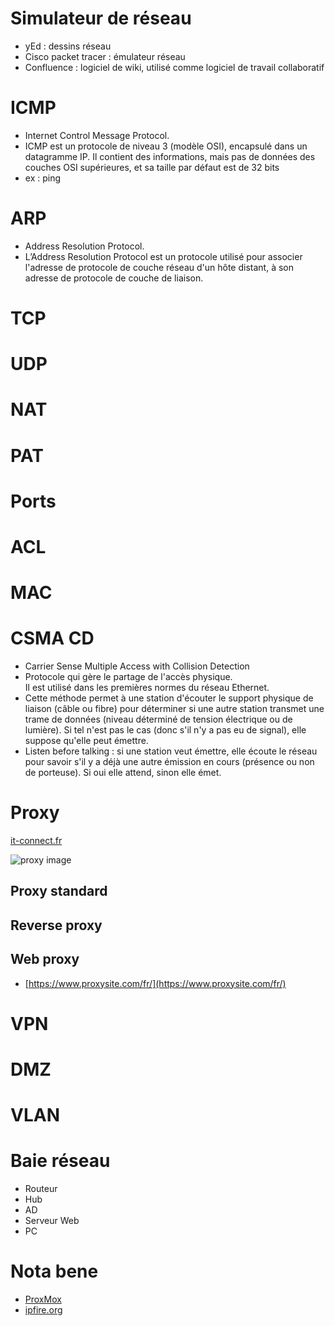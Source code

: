 # Simulateur de réseau
- yEd : dessins réseau
- Cisco packet tracer : émulateur réseau
- Confluence : logiciel de wiki, utilisé comme logiciel de travail collaboratif

# ICMP
- Internet Control Message Protocol.  
- ICMP est un protocole de niveau 3 (modèle OSI), encapsulé dans un datagramme IP. Il 
contient des informations, mais pas de données des couches OSI supérieures, et sa taille 
par défaut est de 32 bits
- ex : ping

# ARP
- Address Resolution Protocol.  
- L’Address Resolution Protocol est un protocole utilisé pour associer l'adresse de protocole de couche réseau d'un hôte distant, à son adresse de protocole de couche de liaison.

# TCP
# UDP
# NAT
# PAT
# Ports
# ACL
# MAC


# CSMA CD
- Carrier Sense Multiple Access with Collision Detection
- Protocole qui gère le partage de l'accès physique.  
Il est utilisé dans les premières normes du réseau Ethernet.
- Cette méthode permet à une station d'écouter le support physique de liaison (câble ou fibre) pour déterminer si une autre station transmet une trame de données (niveau déterminé de tension électrique ou de lumière). Si tel n'est pas le cas (donc s'il n'y a pas eu de signal), elle suppose qu'elle peut émettre.
- Listen before talking : si une station veut émettre, elle écoute le réseau pour savoir s'il y a déjà une autre émission en cours (présence ou non de porteuse). Si oui elle attend, sinon elle émet.

# Proxy
[it-connect.fr](https://www.it-connect.fr/les-serveurs-proxy-et-reverse-proxy-pour-les-debutants/#G_Contourner_les_restrictions_avec_un_proxy)

![proxy image](https://www.it-connect.fr/wp-content-itc/uploads/2021/11/schema-proxy-contourner-restriction-02.png)

## Proxy standard
## Reverse proxy
## Web proxy
- [https://www.proxysite.com/fr/](https://www.proxysite.com/fr/)

# VPN

# DMZ

# VLAN

# Baie réseau
- Routeur
- Hub
- AD
- Serveur Web
- PC

# Nota bene
- [ProxMox](https://www.proxmox.com/)
- [ipfire.org](https://www.ipfire.org/)